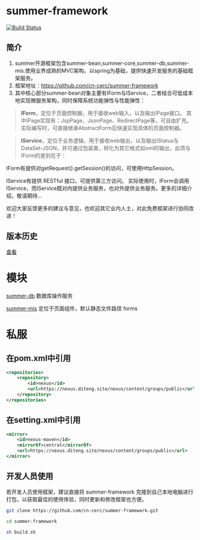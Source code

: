# summer-framework

[![Build Status](https://travis-ci.org/cn-cerc/summer-framework.svg)](https://travis-ci.org/cn-cerc/summer-framework)

## 简介

1. summer开源框架包含summer-bean,summer-core,summer-db,summer-mis.使用业界成熟的MVC架构，以spring为基础，提供快速开发服务的基础框架服务。
2. 框架地址：https://github.com/cn-cerc/summer-framework
3. 其中核心部分summer-bean对象主要有IForm与IService，二者结合可低成本地实现微服务架构，同时保障系统功能弹性与性能弹性：

> **IForm**，定位于页面控制器，用于接收web输入，以及输出IPage接口。 其中IPage实现有：JspPage、JsonPage、RedirectPage等，可自由扩充。实际编写时，可直接继承AbstractForm后快速实现具体的页面控制器。

> **IService**，定位于业务逻辑，用于接收web输出，以及输出IStatus与DataSet-JSON，并可通过包装类，转化为其它格式如xml的输出，此项与IForm的差别在于：

IForm有提供对getRequest().getSession()的访问，可使用HttpSession。

IService有提供 RESTful 接口，可提供第三方访问。 实际使用时，IForm会调用IService，而IService既对内提供业务服务，也对外提供业务服务。更多的详细介绍，敬请期待...

欢迎大家反馈更多的建议与意见，也欢迎其它业内人士，对此免费框架进行协同改进！

## 版本历史

[查看](Version.md)

# 模块

[summer-db](summer-db) 数据库操作服务

[summer-mis](summer-mis) 定位于页面组件，默认静态文件路径 forms

# 私服

## 在pom.xml中引用

```xml
<repositories>
    <repository>
        <id>nexus</id>
        <url>https://nexus.diteng.site/nexus/content/groups/public</url>
    </repository>
</repositories>
```

## 在setting.xml中引用

```xml
<mirror>
    <id>nexus-maven</id>
    <mirrorOf>central</mirrorOf>
    <url>https://nexus.diteng.site/nexus/content/groups/public</url>
</mirror>
```

## 开发人员使用

若开发人员使用框架，建议直接将 summer-framework 克隆到自己本地电脑进行打包，以获取最佳的使用体验，同时更新和修改框架也方便。

```bash
git clone https://github.com/cn-cerc/summer-framework.git

cd summer-framework

sh build.sh
```

